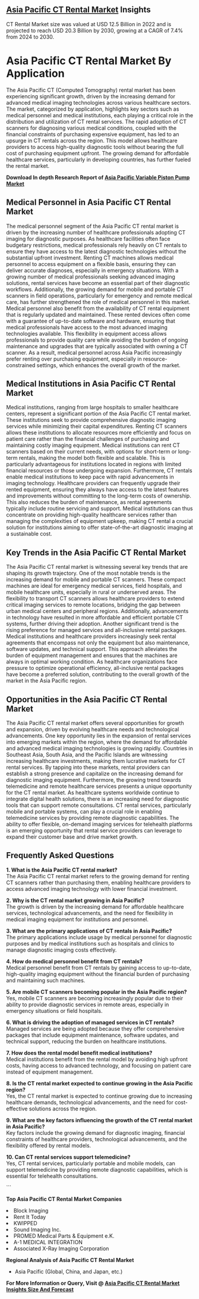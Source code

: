 <h2><a href="https://www.verifiedmarketreports.com/download-sample/?rid=507873&amp;utm_source=Github-Feb&amp;utm_medium=219" target="_blank">Asia Pacific CT Rental Market</a> Insights</h2><p>CT Rental Market size was valued at USD 12.5 Billion in 2022 and is projected to reach USD 20.3 Billion by 2030, growing at a CAGR of 7.4% from 2024 to 2030.</p><p><h1>Asia Pacific CT Rental Market By Application</h1> <p>The Asia Pacific CT (Computed Tomography) rental market has been experiencing significant growth, driven by the increasing demand for advanced medical imaging technologies across various healthcare sectors. The market, categorized by application, highlights key sectors such as medical personnel and medical institutions, each playing a critical role in the distribution and utilization of CT rental services. The rapid adoption of CT scanners for diagnosing various medical conditions, coupled with the financial constraints of purchasing expensive equipment, has led to an upsurge in CT rentals across the region. This model allows healthcare providers to access high-quality diagnostic tools without bearing the full cost of purchasing equipment upfront. The growing demand for affordable healthcare services, particularly in developing countries, has further fueled the rental market. <p><strong>Download In depth Research Report of <a href="https://www.verifiedmarketreports.com/download-sample/?rid=236118&amp;utm_source=Pulse-Dec&amp;utm_medium=219" target="_blank">Asia Pacific Variable Piston Pump Market</a></strong></p></p> <h2>Medical Personnel in Asia Pacific CT Rental Market</h2> <p>The medical personnel segment of the Asia Pacific CT rental market is driven by the increasing number of healthcare professionals adopting CT imaging for diagnostic purposes. As healthcare facilities often face budgetary restrictions, medical professionals rely heavily on CT rentals to ensure they have access to the latest diagnostic technologies without the substantial upfront investment. Renting CT machines allows medical personnel to access equipment on a flexible basis, ensuring they can deliver accurate diagnoses, especially in emergency situations. With a growing number of medical professionals seeking advanced imaging solutions, rental services have become an essential part of their diagnostic workflows. Additionally, the growing demand for mobile and portable CT scanners in field operations, particularly for emergency and remote medical care, has further strengthened the role of medical personnel in this market. Medical personnel also benefit from the availability of CT rental equipment that is regularly updated and maintained. These rented devices often come with a guarantee of up-to-date software and hardware, ensuring that medical professionals have access to the most advanced imaging technologies available. This flexibility in equipment access allows professionals to provide quality care while avoiding the burden of ongoing maintenance and upgrades that are typically associated with owning a CT scanner. As a result, medical personnel across Asia Pacific increasingly prefer renting over purchasing equipment, especially in resource-constrained settings, which enhances the overall growth of the market.</p> <h2>Medical Institutions in Asia Pacific CT Rental Market</h2> <p>Medical institutions, ranging from large hospitals to smaller healthcare centers, represent a significant portion of the Asia Pacific CT rental market. These institutions seek to provide comprehensive diagnostic imaging services while minimizing their capital expenditures. Renting CT scanners allows these institutions to allocate resources more efficiently and focus on patient care rather than the financial challenges of purchasing and maintaining costly imaging equipment. Medical institutions can rent CT scanners based on their current needs, with options for short-term or long-term rentals, making the model both flexible and scalable. This is particularly advantageous for institutions located in regions with limited financial resources or those undergoing expansion. Furthermore, CT rentals enable medical institutions to keep pace with rapid advancements in imaging technology. Healthcare providers can frequently upgrade their rented equipment, ensuring they always have access to the latest features and improvements without committing to the long-term costs of ownership. This also reduces the burden of maintenance, as rental agreements typically include routine servicing and support. Medical institutions can thus concentrate on providing high-quality healthcare services rather than managing the complexities of equipment upkeep, making CT rental a crucial solution for institutions aiming to offer state-of-the-art diagnostic imaging at a sustainable cost.</p> <h2>Key Trends in the Asia Pacific CT Rental Market</h2> <p>The Asia Pacific CT rental market is witnessing several key trends that are shaping its growth trajectory. One of the most notable trends is the increasing demand for mobile and portable CT scanners. These compact machines are ideal for emergency medical services, field hospitals, and mobile healthcare units, especially in rural or underserved areas. The flexibility to transport CT scanners allows healthcare providers to extend critical imaging services to remote locations, bridging the gap between urban medical centers and peripheral regions. Additionally, advancements in technology have resulted in more affordable and efficient portable CT systems, further driving their adoption. Another significant trend is the rising preference for managed services and all-inclusive rental packages. Medical institutions and healthcare providers increasingly seek rental agreements that encompass not only the equipment but also maintenance, software updates, and technical support. This approach alleviates the burden of equipment management and ensures that the machines are always in optimal working condition. As healthcare organizations face pressure to optimize operational efficiency, all-inclusive rental packages have become a preferred solution, contributing to the overall growth of the market in the Asia Pacific region.</p> <h2>Opportunities in the Asia Pacific CT Rental Market</h2> <p>The Asia Pacific CT rental market offers several opportunities for growth and expansion, driven by evolving healthcare needs and technological advancements. One key opportunity lies in the expansion of rental services into emerging markets within the region, where the demand for affordable and advanced medical imaging technologies is growing rapidly. Countries in Southeast Asia, South Asia, and the Pacific Islands are witnessing increasing healthcare investments, making them lucrative markets for CT rental services. By tapping into these markets, rental providers can establish a strong presence and capitalize on the increasing demand for diagnostic imaging equipment. Furthermore, the growing trend towards telemedicine and remote healthcare services presents a unique opportunity for the CT rental market. As healthcare systems worldwide continue to integrate digital health solutions, there is an increasing need for diagnostic tools that can support remote consultations. CT rental services, particularly mobile and portable systems, can play a crucial role in enabling telemedicine services by providing remote diagnostic capabilities. The ability to offer flexible, on-demand imaging services for telehealth platforms is an emerging opportunity that rental service providers can leverage to expand their customer base and drive market growth.</p> <h2>Frequently Asked Questions</h2> <p><strong>1. What is the Asia Pacific CT rental market?</strong><br> The Asia Pacific CT rental market refers to the growing demand for renting CT scanners rather than purchasing them, enabling healthcare providers to access advanced imaging technology with lower financial investment.</p> <p><strong>2. Why is the CT rental market growing in Asia Pacific?</strong><br> The growth is driven by the increasing demand for affordable healthcare services, technological advancements, and the need for flexibility in medical imaging equipment for institutions and personnel.</p> <p><strong>3. What are the primary applications of CT rentals in Asia Pacific?</strong><br> The primary applications include usage by medical personnel for diagnostic purposes and by medical institutions such as hospitals and clinics to manage diagnostic imaging costs effectively.</p> <p><strong>4. How do medical personnel benefit from CT rentals?</strong><br> Medical personnel benefit from CT rentals by gaining access to up-to-date, high-quality imaging equipment without the financial burden of purchasing and maintaining such machines.</p> <p><strong>5. Are mobile CT scanners becoming popular in the Asia Pacific region?</strong><br> Yes, mobile CT scanners are becoming increasingly popular due to their ability to provide diagnostic services in remote areas, especially in emergency situations or field hospitals.</p> <p><strong>6. What is driving the adoption of managed services in CT rentals?</strong><br> Managed services are being adopted because they offer comprehensive packages that include equipment maintenance, software updates, and technical support, reducing the burden on healthcare institutions.</p> <p><strong>7. How does the rental model benefit medical institutions?</strong><br> Medical institutions benefit from the rental model by avoiding high upfront costs, having access to advanced technology, and focusing on patient care instead of equipment management.</p> <p><strong>8. Is the CT rental market expected to continue growing in the Asia Pacific region?</strong><br> Yes, the CT rental market is expected to continue growing due to increasing healthcare demands, technological advancements, and the need for cost-effective solutions across the region.</p> <p><strong>9. What are the key factors influencing the growth of the CT rental market in Asia Pacific?</strong><br> Key factors include the growing demand for diagnostic imaging, financial constraints of healthcare providers, technological advancements, and the flexibility offered by rental models.</p> <p><strong>10. Can CT rental services support telemedicine?</strong><br> Yes, CT rental services, particularly portable and mobile models, can support telemedicine by providing remote diagnostic capabilities, which is essential for telehealth consultations.</p> ```</p><p><strong>Top Asia Pacific CT Rental Market Companies</strong></p><div data-test-id=""><p><li>Block Imaging</li><li> Rent It Today</li><li> KWIPPED</li><li> Sound Imaging Inc.</li><li> PROMED Medical Parts & Equipment e.K.</li><li> A-1 MEDICAL INTEGRATION</li><li> Associated X-Ray Imaging Corporation</li></p><div><strong>Regional Analysis of&nbsp;Asia Pacific CT Rental Market</strong></div><ul><li dir="ltr"><p dir="ltr">Asia Pacific (Global, China, and Japan, etc.)</p></li></ul><p><strong>For More Information or Query, Visit @&nbsp;</strong><strong><a href="https://www.verifiedmarketreports.com/product/ct-rental-market-size-and-forecast/?utm_source=Github-Feb&amp;utm_medium=219" target="_blank">Asia Pacific CT Rental Market Insights Size And Forecast</a></strong></p></div><h2>&nbsp;</h2><div data-test-id="">&nbsp;</div>
